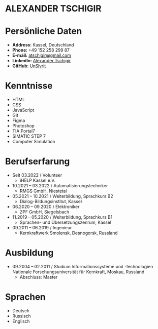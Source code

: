 # ALEXANDER TSCHIGIR

# Persönliche Daten

* **Address:** Kassel, Deutschland
* **Phone:** +49 152 258 299 87
* **E-mail:** [atschigir@gmail.com](atschigir@gmail.com)
* **LinkedIn:** [Alexander Tschigir](https://www.linkedin.com/in/alexander-tschigir/)
* **GitHub:** [UnSivrit](https://github.com/UnSivrit)

# Kenntnisse

* HTML
* CSS
* JavaScript
* Git
* Figma
* Photoshop
* TIA Portal7 
* SIMATIC STEP 7
* Computer Simulation

# Berufserfarung

* Seit 03.2022 / Volunteer
	* iHELP Kassel e.V.
* 10.2021 – 03.2022 / Automatisierungstechniker
	* RMGS GmbH, Niestetal
* 05.2021 – 10.2021 / Weiterbildung, Sprachkurs B2
	* Dialog-Bildungsinstitut, Kassel
* 06.2020 – 09.2020 / Elektroniker
	* ZPF GmbH, Siegelsbach
* 11.2019 – 05.2020 / Weiterbildung, Sprachkurs B1
	* Sprachen- und Übersetzungszenrum, Kassel
* 09.2011 – 06.2019 / Ingenieur
	* Kernkraftwerk Smolensk, Desnogorsk, Russland

# Ausbildung

* 09.2004 – 02.2011 / Studium Informationssysteme und -technologien
Nationale Forschungsuniversität für Kernkraft, Moskau, Russland
	* Abschluss: Master

# Sprachen

- Deutsch
- Russisch
- Englisch